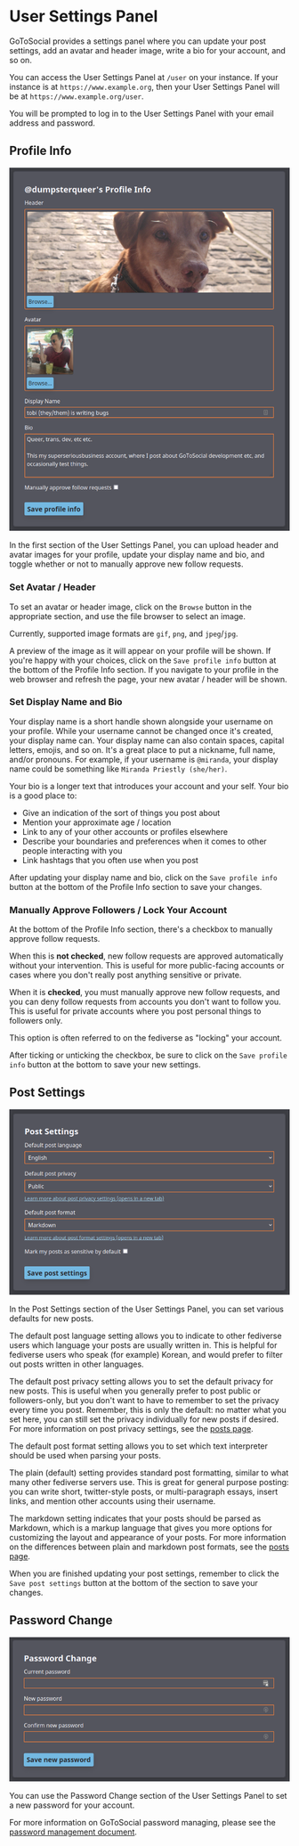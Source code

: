 # User Settings Panel

GoToSocial provides a settings panel where you can update your post settings, add an avatar and header image, write a bio for your account, and so on.

You can access the User Settings Panel at `/user` on your instance. If your instance is at `https://www.example.org`, then your User Settings Panel will be at `https://www.example.org/user`.

You will be prompted to log in to the User Settings Panel with your email address and password.

## Profile Info

![Screenshot of the Profile Info section of the User Settings Panel](../assets/user-settings-profile-info.png)

In the first section of the User Settings Panel, you can upload header and avatar images for your profile, update your display name and bio, and toggle whether or not to manually approve new follow requests.

### Set Avatar / Header

To set an avatar or header image, click on the `Browse` button in the appropriate section, and use the file browser to select an image.

Currently, supported image formats are `gif`, `png`, and `jpeg`/`jpg`.

A preview of the image as it will appear on your profile will be shown. If you're happy with your choices, click on the `Save profile info` button at the bottom of the Profile Info section. If you navigate to your profile in the web browser and refresh the page, your new avatar / header will be shown.

### Set Display Name and Bio

Your display name is a short handle shown alongside your username on your profile. While your username cannot be changed once it's created, your display name can. Your display name can also contain spaces, capital letters, emojis, and so on. It's a great place to put a nickname, full name, and/or pronouns. For example, if your username is `@miranda`, your display name could be something like `Miranda Priestly (she/her)`.

Your bio is a longer text that introduces your account and your self. Your bio is a good place to:

- Give an indication of the sort of things you post about
- Mention your approximate age / location
- Link to any of your other accounts or profiles elsewhere
- Describe your boundaries and preferences when it comes to other people interacting with you
- Link hashtags that you often use when you post

After updating your display name and bio, click on the `Save profile info` button at the bottom of the Profile Info section to save your changes.

### Manually Approve Followers / Lock Your Account

At the bottom of the Profile Info section, there's a checkbox to manually approve follow requests.

When this is **not checked**, new follow requests are approved automatically without your intervention. This is useful for more public-facing accounts or cases where you don't really post anything sensitive or private.

When it is **checked**, you must manually approve new follow requests, and you can deny follow requests from accounts you don't want to follow you. This is useful for private accounts where you post personal things to followers only.

This option is often referred to on the fediverse as "locking" your account.

After ticking or unticking the checkbox, be sure to click on the `Save profile info` button at the bottom to save your new settings.

## Post Settings

![Screenshot of the Post Settings section of the User Settings Panel](../assets/user-settings-post-settings.png)

In the Post Settings section of the User Settings Panel, you can set various defaults for new posts.

The default post language setting allows you to indicate to other fediverse users which language your posts are usually written in. This is helpful for fediverse users who speak (for example) Korean, and would prefer to filter out posts written in other languages.

The default post privacy setting allows you to set the default privacy for new posts. This is useful when you generally prefer to post public or followers-only, but you don't want to have to remember to set the privacy every time you post. Remember, this is only the default: no matter what you set here, you can still set the privacy individually for new posts if desired. For more information on post privacy settings, see the [posts page](./posts.md).

The default post format setting allows you to set which text interpreter should be used when parsing your posts.

The plain (default) setting provides standard post formatting, similar to what many other fediverse servers use. This is great for general purpose posting: you can write short, twitter-style posts, or multi-paragraph essays, insert links, and mention other accounts using their username.

The markdown setting indicates that your posts should be parsed as Markdown, which is a markup language that gives you more options for customizing the layout and appearance of your posts. For more information on the differences between plain and markdown post formats, see the [posts page](posts.md).

When you are finished updating your post settings, remember to click the `Save post settings` button at the bottom of the section to save your changes.

## Password Change

![Screenshot of the Password Change section of the User Settings Panel](../assets/user-settings-password-change.png)

You can use the Password Change section of the User Settings Panel to set a new password for your account.

For more information on GoToSocial password managing, please see the [password management document](./password_management.md).
